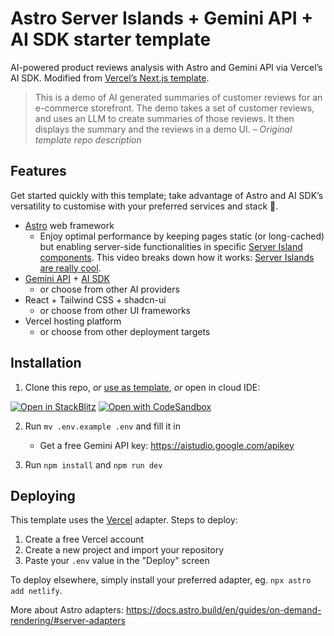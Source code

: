 # Astro Server Islands + Gemini API + AI SDK starter template

AI-powered product reviews analysis with Astro and Gemini API via Vercel’s AI SDK. Modified from [Vercel’s Next.js template](https://github.com/vercel/ai-review-summary).

> This is a demo of AI generated summaries of customer reviews for an e-commerce storefront. The demo takes a set of customer reviews, and uses an LLM to create summaries of those reviews. It then displays the summary and the reviews in a demo UI.
> <cite>– Original template repo description</cite>

## Features

Get started quickly with this template; take advantage of Astro and AI SDK’s versatility to customise with your preferred services and stack 🚀.

- [Astro](https://docs.astro.build) web framework
   - Enjoy optimal performance by keeping pages static (or long-cached) but enabling server-side functionalities in specific [Server Island components](https://docs.astro.build/en/guides/server-islands/). This video breaks down how it works: [Server Islands are really cool](https://www.youtube.com/watch?v=uBxehYwQox4).
- [Gemini API](https://ai.google.dev/gemini-api) + [AI SDK](https://ai-sdk.dev/docs)
   - or choose from other AI providers
- React + Tailwind CSS + shadcn-ui
   - or choose from other UI frameworks
- Vercel hosting platform
   - or choose from other deployment targets

## Installation

1. Clone this repo, _or_ [use as template](https://docs.github.com/en/repositories/creating-and-managing-repositories/creating-a-repository-from-a-template), _or_ open in cloud IDE:

[![Open in StackBlitz](https://developer.stackblitz.com/img/open_in_stackblitz.svg)](https://stackblitz.com/github/ekafyi/astro-ai-review-summary/tree/main)
[![Open with CodeSandbox](https://assets.codesandbox.io/github/button-edit-lime.svg)](https://codesandbox.io/p/sandbox/github/ekafyi/astro-ai-review-summary/tree/main)

2. Run `mv .env.example .env` and fill it in
   - Get a free Gemini API key: https://aistudio.google.com/apikey

3. Run `npm install` and `npm run dev`

## Deploying

This template uses the [Vercel](https://vercel.com) adapter. Steps to deploy:

1. Create a free Vercel account
2. Create a new project and import your repository
3. Paste your `.env` value in the "Deploy" screen

To deploy elsewhere, simply install your preferred adapter, eg. `npx astro add netlify`.

More about Astro adapters: https://docs.astro.build/en/guides/on-demand-rendering/#server-adapters
